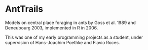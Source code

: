 # AntTrails
Models on central place foraging in ants by Goss et al. 1989 and Deneubourg 2003, implemented in R in 2006.

This was one of my early programming projects as a student, under supervision of Hans-Joachim Poethke and Flavio Roces.
